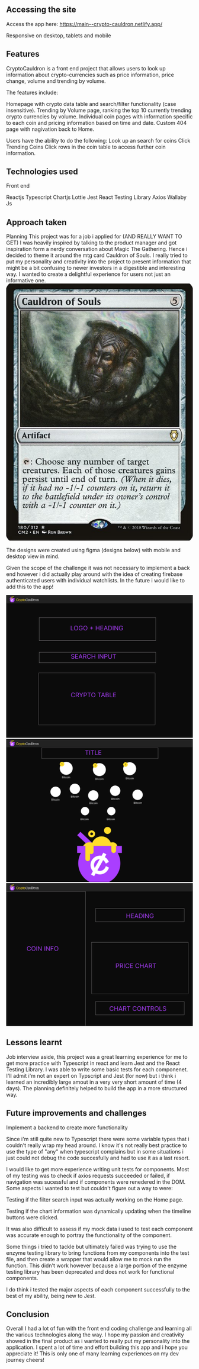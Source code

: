 
## Accessing the site
Access the app here: https://main--crypto-cauldron.netlify.app/

Responsive on desktop, tablets and mobile

## Features

CryptoCauldron is a front end project that allows users to look up information about crypto-currencies such as price information, price change, volume and trending by volume.

The features include:

Homepage with crypto data table and search/filter functionality (case insensitive).
Trending by Volume page, ranking the top 10 currently trending crypto currencies by volume.
Individual coin pages with information specific to each coin and pricing information based on time and date.
Custom 404 page with nagivation back to Home. 

Users have the ability to do the following:
Look up an search for coins
Click Trending Coins 
Click rows in the coin table to access further coin information.

## Technologies used

Front end

Reactjs
Typescript
Chartjs
Lottie
Jest
React Testing Library
Axios
Wallaby Js

## Approach taken

Planning
This project was for a job i applied for (AND REALLY WANT TO GET) I was heavily inspired by talking to the product manager and got inspiration form a nerdy conversation about Magic The Gathering. Hence i decided to theme it around the mtg card Cauldron of Souls. I really tried to put my personality and creativity into the project to present information that might be a bit confusing to newer investors in a digestible and interesting way. I wanted to create a delightful experience for users not just an informative one.
![inspiration](src/assets/images/cryptoCauldron4.png)

The designs were created using figma (designs below) with mobile and desktop view in mind.

Given the scope of the challenge it was not necessary to implement a back end however i did actually play around with the idea of creating firebase authenticated users with individual watchlists. In the future i would like to add this to the app!


![Home](src/assets/images/cryptoCauldron1.png)
![Trending](src/assets/images/cryptoCauldron2.png)
![Information](src/assets/images/cryptoCauldron3.png)


## Lessons learnt

Job interview aside, this project was a great learning experience for me to get more practice with Typescript in react and learn Jest and the React Testing Library. I was able to write some basic tests for each componenet. I'll admit i'm not an expert on Typscript and Jest (for now) but i think i learned an incredibly large amout in a very very short amount of time (4 days). The planning definitely helped to build the app in a more structured way. 

## Future improvements and challenges

Implement a backend to create more functionality

Since i'm still quite new to Typescript there were some variable types that i couldn't really wrap my head around. I know it's not really best practice to use the type of "any" when typescript complains but in some situations i just could not debug the code succesfully and had to use it as a last resort. 

I would like to get more experience writing unit tests for components. Most of my testing was to check if axios requests succeeded or failed, if navigation was sucessful and if components were renedered in the DOM. Some aspects i wanted to test but couldn't figure out a way to were:

Testing if the filter search input was actually working on the Home page.

Testing if the chart information was dynamically updating when the timeline buttons were clicked.

It was also difficult to assess if my mock data i used to test each component was accurate enough to portray the functionality of the component.

Some things i tried to tackle but ultimately failed was trying to use the enzyme testing library to bring functions from my components into the test file, and then create a wrapper that would allow me to mock run the function. This didn't work however because a large portion of the enzyme testing library has been deprecated and does not work for functional components. 

I do think i tested the major aspects of each component successfully to the best of my ability, being new to Jest. 


## Conclusion

Overall I had a lot of fun with the front end coding challenge and learning all the various technologies along the way. I hope my passion and creativity showed in the final product as i wanted to really put my personality into the application. I spent a lot of time and effort building this app and i hope you appreciate it! This is only one of many learning experiences on my dev journey cheers!



